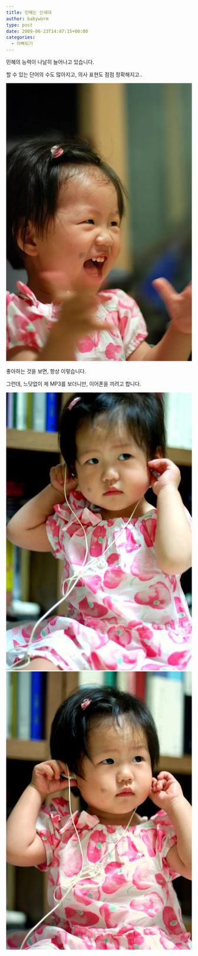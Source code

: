 ```yaml
---
title: 민혜는 신세대
author: babyworm
type: post
date: 2009-06-23T14:47:15+00:00
categories:
  - 아빠되기
---
```

민혜의 능력이 나날히 늘어나고 있습니다. 

할 수 있는 단어의 수도 많아지고, 의사 표현도 점점 정확해지고..

<img src="DSC_5077.webp">

좋아하는 것을 보면, 항상 이렇습니다.

그런데, 느닷없이 제 MP3를 보더니만, 이어폰을 끼려고 합니다.

<img src="DSC_5086.webp">

<img src="DSC_5087.webp">
